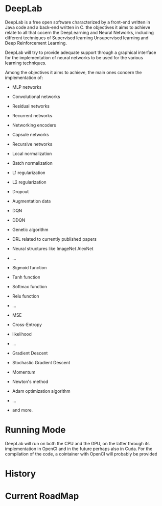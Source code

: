 # DeepLab

DeepLab is a free open software characterized by a front-end written in Java code and a back-end written in C. the objectives it aims to achieve relate to all that cocern the DeepLearning and Neural Networks, including different techniques of Supervised learning Unsupervised learning and Deep Reinforcement Learning.


DeepLab will try to provide adequate support through a graphical interface for the implementation of neural networks to be used for the various learning techniques.


Among the objectives it aims to achieve, the main ones concern the implementation of:


- MLP networks

- Convolutional networks

- Residual networks

- Recurrent networks

- Networking encoders

- Capsule networks

- Recursive networks

- Local normalization

- Batch normalization

- L1 regularization

- L2 regularization

- Dropout

- Augmentation data

- DQN

- DDQN

- Genetic algorithm

- DRL related to currently published papers

- Neural structures like ImageNet AlexNet

- ...

- Sigmoid function

- Tanh function

- Softmax function

- Relu function

- ...

- MSE

- Cross-Entropy

- likelihood

- ...

- Gradient Descent

- Stochastic Gradient Descent

- Momentum

- Newton's method

- Adam optimization algorithm

- ...



- and more.

# Running Mode

DeepLab will run on both the CPU and the GPU, on the latter through its implementation in OpenCl and in the future perhaps also in Cuda. For the compilation of the code, a cointainer with OpenCl will probably be provided

# History

# Current RoadMap
